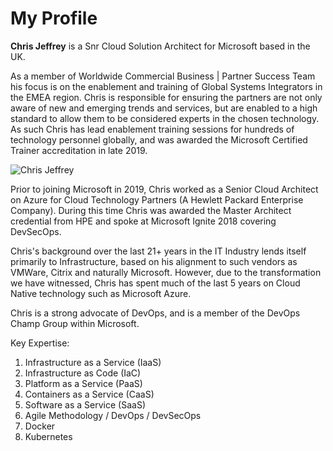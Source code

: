 <h1>My Profile</h1>

**Chris Jeffrey** is a Snr Cloud Solution Architect for Microsoft based in the UK.

As a member of Worldwide Commercial Business | Partner Success Team his focus is on the enablement and training of Global Systems Integrators in the EMEA region. Chris is responsible for ensuring the partners are not only aware of new and emerging trends and services, but are enabled to a high standard to allow them to be considered experts in the chosen technology. As such Chris has lead enablement training sessions for hundreds of technology personnel globally, and was awarded the Microsoft Certified Trainer accreditation in late 2019.

![Chris Jeffrey](/images/chrisjeffrey/jpg)

Prior to joining Microsoft in 2019, Chris worked as a Senior Cloud Architect on Azure for Cloud Technology Partners (A Hewlett Packard Enterprise Company). During this time Chris was awarded the Master Architect credential from HPE and spoke at Microsoft Ignite 2018 covering DevSecOps.

Chris's background over the last 21+ years in the IT Industry lends itself primarily to Infrastructure, based on his alignment to such vendors as VMWare, Citrix and naturally Microsoft. However, due to the transformation we have witnessed, Chris has spent much of the last 5 years on Cloud Native technology such as Microsoft Azure.

Chris is a strong advocate of DevOps, and is a member of the DevOps Champ Group within Microsoft. 

Key Expertise:
1. Infrastructure as a Service (IaaS)
2. Infrastructure as Code (IaC)
3. Platform as a Service (PaaS)
4. Containers as a Service (CaaS)
5. Software as a Service (SaaS)
6. Agile Methodology / DevOps / DevSecOps
7. Docker
8. Kubernetes
